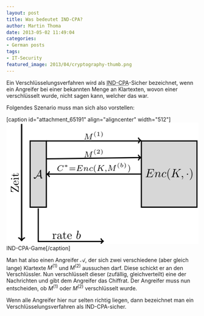```yaml
---
layout: post
title: Was bedeutet IND-CPA?
author: Martin Thoma
date: 2013-05-02 11:49:04
categories: 
- German posts
tags: 
- IT-Security
featured_image: 2013/04/cryptography-thumb.png
---
```

Ein Verschlüsselungsverfahren wird als <abbr title="indistinguishability under chosen-plaintext attacks">IND-CPA</abbr>-Sicher bezeichnet, wenn ein Angreifer bei einer bekannten Menge an Klartexten, wovon einer verschlüsselt wurde, nicht sagen kann, welcher das war.

Folgendes Szenario muss man sich also vorstellen:

[caption id="attachment_65191" align="aligncenter" width="512"]<a href="../images/2013/05/IND-CPA-Game.png"><img src="../images/2013/05/IND-CPA-Game.png" alt="IND-CPA-Game" width="512" height="317" class="size-full wp-image-65191" /></a> IND-CPA-Game[/caption]

Man hat also einen Angreifer $\mathcal{A}$, der sich zwei verschiedene (aber gleich lange) Klartexte $M^{(1)}$ und $M^{(2)}$ aussuchen darf. Diese schickt er an den Verschlüssler. Nun verschlüsselt dieser (zufällig, gleichverteilt) eine der Nachrichten und gibt dem Angreifer das Chiffrat. Der Angreifer muss nun entscheiden, ob $M^{(1)}$ oder $M^{(2)}$ verschlüsselt wurde. 

Wenn alle Angreifer hier nur selten richtig liegen, dann bezeichnet man ein Verschlüsselungsverfahren als IND-CPA-sicher.

